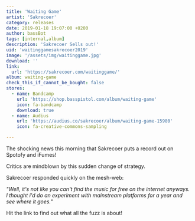 ```yaml
---
title: 'Waiting Game'
artist: 'Sakrecoer'
category: releases
date: 2019-01-18 19:07:00 +0200
author: bassBot
tags: [internal,album]
description: 'Sakrecoer Sells out!'
uid: 'waitinggamesakrecoer2019'
image: '/assets/img/waitinggame.jpg'
download: ''
link: 
  url: 'https://sakrecoer.com/waitinggame/'
album: waiting-game
check_this_if_cannot_be_bought: false
stores:
  - name: Bandcamp
    url: 'https://shop.basspistol.com/album/waiting-game'
    icon: fa-bandcamp
    download: true
  - name: Audius
    url: 'https://audius.co/sakrecoer/album/waiting-game-15980'
    icon: fa-creative-commons-sampling

---
```

The shocking news this morning that Sakrecoer puts a record out on Spotofy and iFumes! 

Critics are mindblown by this sudden change of strategy.

Sakrecoer responded quickly on the mesh-web:

<i>"Well, it's not like you can't find the music for free on the internet anyways. I thought i'd do an experiment with mainstream platforms for a year and see where it goes."</i>

Hit the link to find out what all the fuzz is about!
